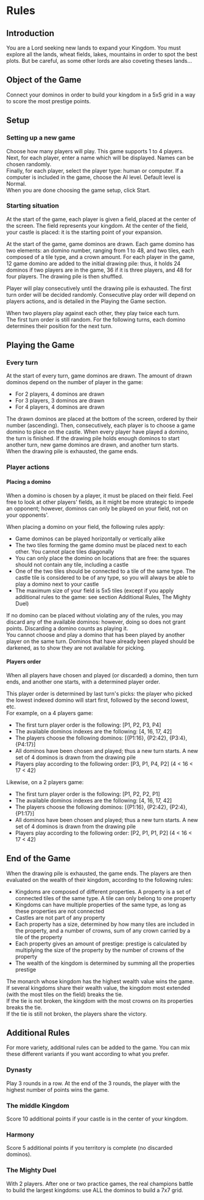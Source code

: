 # Rules
## Introduction
You are a Lord seeking new lands to expand your Kingdom. You must explore all the lands, wheat fields, lakes, mountains in order to spot the best plots. But be careful, as some other lords are also coveting theses lands…

## Object of the Game
Connect your dominos in order to build your kingdom in a 5x5 grid in a way to score the most prestige points.

## Setup
### Setting up a new game
Choose how many players will play. This game supports 1 to 4 players.  
Next, for each player, enter a name which will be displayed. Names can be chosen randomly.  
Finally, for each player, select the player type: human or computer. If a computer is included in the game, choose the AI level. Default level is Normal.  
When you are done choosing the game setup, click Start.

### Starting situation
At the start of the game, each player is given a field, placed at the center of the screen. The field represents your kingdom. At the center of the field, your castle is placed: it is the starting point of your expansion.

At the start of the game, game dominos are drawn. Each game domino has two elements: an domino number, ranging from 1 to 48, and two tiles, each composed of a tile type, and a crown amount. For each player in the game, 12 game domino are added to the initial drawing pile: thus, it holds 24 dominos if two players are in the game, 36 if it is three players, and 48 for four players. The drawing pile is then shuffled.

Player will play consecutively until the drawing pile is exhausted. The first turn order will be decided randomly. Consecutive play order will depend on players actions, and is detailed in the Playing the Game section.

When two players play against each other, they play twice each turn.  
The first turn order is still random. For the following turns, each domino determines their position for the next turn.

## Playing the Game
### Every turn
At the start of every turn, game dominos are drawn. The amount of drawn dominos depend on the number of player in the game: 
- For 2 players, 4 dominos are drawn
- For 3 players, 3 dominos are drawn
- For 4 players, 4 dominos are drawn

The drawn dominos are placed at the bottom of the screen, ordered by their number (ascending). Then, consecutively, each player is to choose a game domino to place on the castle. When every player have played a domino, the turn is finished. If the drawing pile holds enough dominos to start another turn, new game dominos are drawn, and another turn starts.  
When the drawing pile is exhausted, the game ends.

### Player actions
#### Placing a domino
When a domino is chosen by a player, it must be placed on their field. Feel free to look at other players' fields, as it might be more strategic to impede an opponent; however, dominos can only be played on your field, not on your opponents'.

When placing a domino on your field, the following rules apply:
- Game dominos can be played horizontally or vertically alike
- The two tiles forming the game domino must be placed next to each other. You cannot place tiles diagonally
- You can only place the domino on locations that are free: the squares should not contain any tile, including a castle
- One of the two tiles should be connected to a tile of the same type. The castle tile is considered to be of any type, so you will always be able to play a domino next to your castle
- The maximum size of your field is 5x5 tiles (except if you apply additional rules to the game: see section Additional Rules, The Mighty Duel)

If no domino can be placed without violating any of the rules, you may discard any of the available dominos: however, doing so does not grant points. Discarding a domino counts as playing it.  
You cannot choose and play a domino that has been played by another player on the same turn. Dominos that have already been played should be darkened, as to show they are not available for picking.
#### Players order
When all players have chosen and played (or discarded) a domino, then turn ends, and another one starts, with a determined player order.

This player order is determined by last turn's picks: the player who picked the lowest indexed domino will start first, followed by the second lowest, etc.  
For example, on a 4 players game:
- The first turn player order is the following: [P1, P2, P3, P4]
- The available dominos indexes are the following: [4, 16, 17, 42]
- The players choose the following dominos: [{P1:16}, {P2:42}, {P3:4}, {P4:17}]
- All dominos have been chosen and played; thus a new turn starts. A new set of 4 dominos is drawn from the drawing pile
- Players play according to the following order: [P3, P1, P4, P2] (4 < 16 < 17 < 42)

Likewise, on a 2 players game:
- The first turn player order is the following: [P1, P2, P2, P1]
- The available dominos indexes are the following: [4, 16, 17, 42]
- The players choose the following dominos: [{P1:16}, {P2:42}, {P2:4}, {P1:17}]
- All dominos have been chosen and played; thus a new turn starts. A new set of 4 dominos is drawn from the drawing pile
- Players play according to the following order: [P2, P1, P1, P2] (4 < 16 < 17 < 42)


## End of the Game
When the drawing pile is exhausted, the game ends. The players are then evaluated on the wealth of their kingdom, according to the following rules:
- Kingdoms are composed of different properties. A property is a set of connected tiles of the same type. A tile can only belong to one property
- Kingdoms can have multiple properties of the same type, as long as these properties are not connected
- Castles are not part of any property
- Each property has a size, determined by how many tiles are included in the property, and a number of crowns, sum of any crown carried by a tile of the property
- Each property gives an amount of prestige: prestige is calculated by multiplying the size of the property by the number of crowns of the property
- The wealth of the kingdom is determined by summing all the properties prestige

The monarch whose kingdom has the highest wealth value wins the game.  
If several kingdoms share their wealth value, the kingdom most extended (with the most tiles on the field) breaks the tie.  
If the tie is not broken, the kingdom with the most crowns on its properties breaks the tie.  
If the tie is still not broken, the players share the victory.

## Additional Rules
For more variety, additional rules can be added to the game. You can mix these different variants if you want according to what you prefer.

### Dynasty
Play 3 rounds in a row. At the end of the 3 rounds, the player with the highest number of points wins the game.
### The middle Kingdom
Score 10 additional points if your castle is in the center of your kingdom.
### Harmony
Score 5 additional points if you territory is complete (no discarded dominos).
### The Mighty Duel
With 2 players. After one or two practice games, the real champions battle to build the largest kingdoms: use ALL the dominos to build a 7x7 grid.
